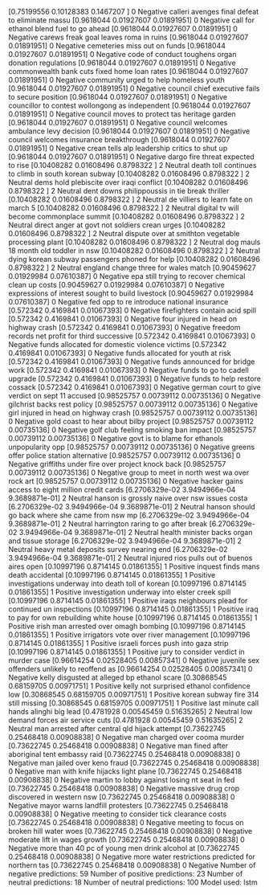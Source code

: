 [0.75199556 0.10128383 0.1467207 ]
0
Negative
calleri avenges final defeat to eliminate massu
[0.9618044  0.01927607 0.01891951]
0
Negative
call for ethanol blend fuel to go ahead
[0.9618044  0.01927607 0.01891951]
0
Negative
carews freak goal leaves roma in ruins
[0.9618044  0.01927607 0.01891951]
0
Negative
cemeteries miss out on funds
[0.9618044  0.01927607 0.01891951]
0
Negative
code of conduct toughens organ donation regulations
[0.9618044  0.01927607 0.01891951]
0
Negative
commonwealth bank cuts fixed home loan rates
[0.9618044  0.01927607 0.01891951]
0
Negative
community urged to help homeless youth
[0.9618044  0.01927607 0.01891951]
0
Negative
council chief executive fails to secure position
[0.9618044  0.01927607 0.01891951]
0
Negative
councillor to contest wollongong as independent
[0.9618044  0.01927607 0.01891951]
0
Negative
council moves to protect tas heritage garden
[0.9618044  0.01927607 0.01891951]
0
Negative
council welcomes ambulance levy decision
[0.9618044  0.01927607 0.01891951]
0
Negative
council welcomes insurance breakthrough
[0.9618044  0.01927607 0.01891951]
0
Negative
crean tells alp leadership critics to shut up
[0.9618044  0.01927607 0.01891951]
0
Negative
dargo fire threat expected to rise
[0.10408282 0.01608496 0.8798322 ]
2
Neutral
death toll continues to climb in south korean subway
[0.10408282 0.01608496 0.8798322 ]
2
Neutral
dems hold plebiscite over iraqi conflict
[0.10408282 0.01608496 0.8798322 ]
2
Neutral
dent downs philippoussis in tie break thriller
[0.10408282 0.01608496 0.8798322 ]
2
Neutral
de villiers to learn fate on march 5
[0.10408282 0.01608496 0.8798322 ]
2
Neutral
digital tv will become commonplace summit
[0.10408282 0.01608496 0.8798322 ]
2
Neutral
direct anger at govt not soldiers crean urges
[0.10408282 0.01608496 0.8798322 ]
2
Neutral
dispute over at smithton vegetable processing plant
[0.10408282 0.01608496 0.8798322 ]
2
Neutral
dog mauls 18 month old toddler in nsw
[0.10408282 0.01608496 0.8798322 ]
2
Neutral
dying korean subway passengers phoned for help
[0.10408282 0.01608496 0.8798322 ]
2
Neutral
england change three for wales match
[0.90459627 0.01929984 0.07610387]
0
Negative
epa still trying to recover chemical clean up costs
[0.90459627 0.01929984 0.07610387]
0
Negative
expressions of interest sought to build livestock
[0.90459627 0.01929984 0.07610387]
0
Negative
fed opp to re introduce national insurance
[0.572342   0.4169841  0.01067393]
0
Negative
firefighters contain acid spill
[0.572342   0.4169841  0.01067393]
0
Negative
four injured in head on highway crash
[0.572342   0.4169841  0.01067393]
0
Negative
freedom records net profit for third successive
[0.572342   0.4169841  0.01067393]
0
Negative
funds allocated for domestic violence victims
[0.572342   0.4169841  0.01067393]
0
Negative
funds allocated for youth at risk
[0.572342   0.4169841  0.01067393]
0
Negative
funds announced for bridge work
[0.572342   0.4169841  0.01067393]
0
Negative
funds to go to cadell upgrade
[0.572342   0.4169841  0.01067393]
0
Negative
funds to help restore cossack
[0.572342   0.4169841  0.01067393]
0
Negative
german court to give verdict on sept 11 accused
[0.98525757 0.00739112 0.00735136]
0
Negative
gilchrist backs rest policy
[0.98525757 0.00739112 0.00735136]
0
Negative
girl injured in head on highway crash
[0.98525757 0.00739112 0.00735136]
0
Negative
gold coast to hear about bilby project
[0.98525757 0.00739112 0.00735136]
0
Negative
golf club feeling smoking ban impact
[0.98525757 0.00739112 0.00735136]
0
Negative
govt is to blame for ethanols unpopularity opp
[0.98525757 0.00739112 0.00735136]
0
Negative
greens offer police station alternative
[0.98525757 0.00739112 0.00735136]
0
Negative
griffiths under fire over project knock back
[0.98525757 0.00739112 0.00735136]
0
Negative
group to meet in north west wa over rock art
[0.98525757 0.00739112 0.00735136]
0
Negative
hacker gains access to eight million credit cards
[6.2706329e-02 3.9494966e-04 9.3689871e-01]
2
Neutral
hanson is grossly naive over nsw issues costa
[6.2706329e-02 3.9494966e-04 9.3689871e-01]
2
Neutral
hanson should go back where she came from nsw mp
[6.2706329e-02 3.9494966e-04 9.3689871e-01]
2
Neutral
harrington raring to go after break
[6.2706329e-02 3.9494966e-04 9.3689871e-01]
2
Neutral
health minister backs organ and tissue storage
[6.2706329e-02 3.9494966e-04 9.3689871e-01]
2
Neutral
heavy metal deposits survey nearing end
[6.2706329e-02 3.9494966e-04 9.3689871e-01]
2
Neutral
injured rios pulls out of buenos aires open
[0.10997196 0.8714145  0.01861355]
1
Positive
inquest finds mans death accidental
[0.10997196 0.8714145  0.01861355]
1
Positive
investigations underway into death toll of korean
[0.10997196 0.8714145  0.01861355]
1
Positive
investigation underway into elster creek spill
[0.10997196 0.8714145  0.01861355]
1
Positive
iraqs neighbours plead for continued un inspections
[0.10997196 0.8714145  0.01861355]
1
Positive
iraq to pay for own rebuilding white house
[0.10997196 0.8714145  0.01861355]
1
Positive
irish man arrested over omagh bombing
[0.10997196 0.8714145  0.01861355]
1
Positive
irrigators vote over river management
[0.10997196 0.8714145  0.01861355]
1
Positive
israeli forces push into gaza strip
[0.10997196 0.8714145  0.01861355]
1
Positive
jury to consider verdict in murder case
[0.96614254 0.02528405 0.00857341]
0
Negative
juvenile sex offenders unlikely to reoffend as
[0.96614254 0.02528405 0.00857341]
0
Negative
kelly disgusted at alleged bp ethanol scare
[0.30868545 0.68159705 0.00971751]
1
Positive
kelly not surprised ethanol confidence low
[0.30868545 0.68159705 0.00971751]
1
Positive
korean subway fire 314 still missing
[0.30868545 0.68159705 0.00971751]
1
Positive
last minute call hands alinghi big lead
[0.4781928  0.00545459 0.51635265]
2
Neutral
low demand forces air service cuts
[0.4781928  0.00545459 0.51635265]
2
Neutral
man arrested after central qld hijack attempt
[0.73622745 0.25468418 0.00908838]
0
Negative
man charged over cooma murder
[0.73622745 0.25468418 0.00908838]
0
Negative
man fined after aboriginal tent embassy raid
[0.73622745 0.25468418 0.00908838]
0
Negative
man jailed over keno fraud
[0.73622745 0.25468418 0.00908838]
0
Negative
man with knife hijacks light plane
[0.73622745 0.25468418 0.00908838]
0
Negative
martin to lobby against losing nt seat in fed
[0.73622745 0.25468418 0.00908838]
0
Negative
massive drug crop discovered in western nsw
[0.73622745 0.25468418 0.00908838]
0
Negative
mayor warns landfill protesters
[0.73622745 0.25468418 0.00908838]
0
Negative
meeting to consider tick clearance costs
[0.73622745 0.25468418 0.00908838]
0
Negative
meeting to focus on broken hill water woes
[0.73622745 0.25468418 0.00908838]
0
Negative
moderate lift in wages growth
[0.73622745 0.25468418 0.00908838]
0
Negative
more than 40 pc of young men drink alcohol at
[0.73622745 0.25468418 0.00908838]
0
Negative
more water restrictions predicted for northern tas
[0.73622745 0.25468418 0.00908838]
0
Negative
Number of negative predictions: 59
Number of positive predictions: 23
Number of neutral predictions: 18
Number of neutral predictions: 100
Model used: lstm
